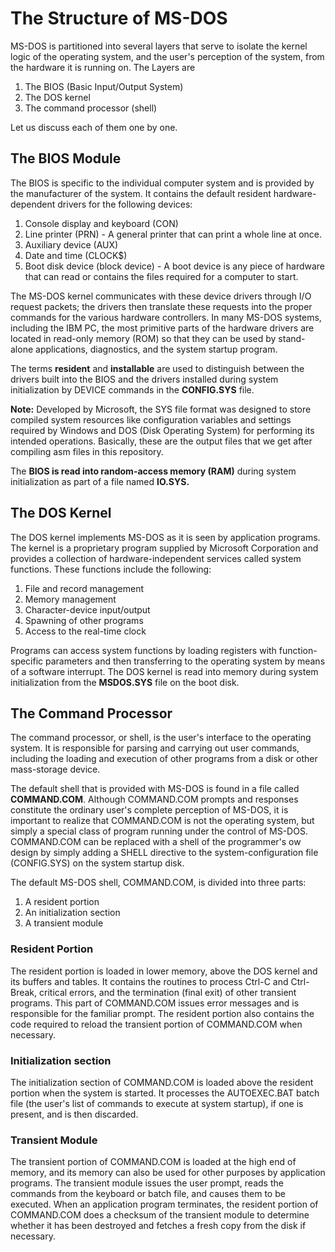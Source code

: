 # The Structure of MS-DOS
MS-DOS is partitioned into several layers that serve to isolate the kernel logic of the operating system, and the user's perception of the system, from the hardware it is running on. 
The Layers are
1. The BIOS (Basic Input/Output System)
2. The DOS kernel
3. The command processor (shell)

Let us discuss each of them one by one.
## The BIOS Module
The BIOS is specific to the individual computer system and is provided by the manufacturer of the system. It contains the default resident hardware-dependent drivers for the following devices:
1. Console display and keyboard (CON)
2. Line printer (PRN) - A general printer that can print a whole line at once. 
3. Auxiliary device (AUX)
4. Date and time (CLOCK$)
5. Boot disk device (block device) - A boot device is any piece of hardware that can read or contains the files required for a computer to start.

The MS-DOS kernel communicates with these device drivers through I/O request packets; the drivers then translate these requests into the proper commands for the various hardware controllers. In many MS-DOS systems, including the IBM PC, the most primitive parts of the hardware drivers are located in read-only memory (ROM) so that they can be used by stand-alone applications, diagnostics, and the system startup program.

The terms **resident** and **installable** are used to distinguish between the drivers built into the BIOS and the drivers installed during system initialization by DEVICE commands in the **CONFIG.SYS** file. 

**Note:**
Developed by Microsoft, the SYS file format was designed to store compiled system resources like configuration variables and settings required by Windows and DOS (Disk Operating System) for performing its intended operations. Basically, these are the output files that we get after compiling asm files in this repository.

The **BIOS is read into random-access memory (RAM)** during system initialization as part of a file named **IO.SYS.** 

## The DOS Kernel
The DOS kernel implements MS-DOS as it is seen by application programs. The kernel is a proprietary program supplied by Microsoft Corporation and provides a collection of hardware-independent services called system functions. These functions include the following:
1. File and record management
2. Memory management
3. Character-device input/output
4. Spawning of other programs
5. Access to the real-time clock

Programs can access system functions by loading registers with function-specific parameters and then transferring to the operating system by means of a software interrupt. The DOS kernel is read into memory during system initialization from the **MSDOS.SYS** file on the boot disk.
## The Command Processor

The command processor, or shell, is the user's interface to the operating system. It is responsible for parsing and carrying out user commands, including the loading and execution of other programs from a disk or other mass-storage device.


The default shell that is provided with MS-DOS is found in a file called **COMMAND.COM**. Although COMMAND.COM prompts and responses constitute the ordinary user's complete perception of MS-DOS, it is important to realize that COMMAND.COM is not the operating system, but simply a special class of program running under the control of MS-DOS. COMMAND.COM can be replaced with a shell of the programmer's ow design by simply adding a SHELL directive to the system-configuration file (CONFIG.SYS) on the system startup disk.


The default MS-DOS shell, COMMAND.COM, is divided into three parts:
1. A resident portion
2. An initialization section
3. A transient module

### Resident Portion
The resident portion is loaded in lower memory, above the DOS kernel and its buffers and tables. It contains the routines to process Ctrl-C and Ctrl-Break, critical errors, and the termination (final exit) of other transient programs. This part of COMMAND.COM issues error messages and is responsible for the familiar prompt. The resident portion also contains the code required to reload the transient portion of COMMAND.COM when necessary.

### Initialization section
The initialization section of COMMAND.COM is loaded above the resident portion when the system is started. It processes the AUTOEXEC.BAT batch file (the user's list of commands to execute at system startup), if one is present, and is then discarded.

### Transient Module
The transient portion of COMMAND.COM is loaded at the high end of memory, and its memory can also be used for other purposes by application programs. The transient module issues the user prompt, reads the commands from the keyboard or batch file, and causes them to be executed. When an application program terminates, the resident portion of COMMAND.COM does a checksum of the transient module to determine whether it has been destroyed and fetches a fresh copy from the disk if necessary.

